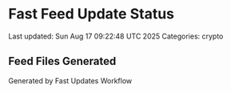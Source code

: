 # Fast Feed Update Status
Last updated: Sun Aug 17 09:22:48 UTC 2025
Categories: crypto

## Feed Files Generated

Generated by Fast Updates Workflow
